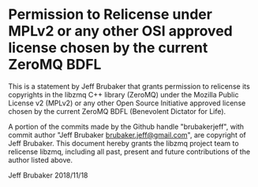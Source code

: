 # Permission to Relicense under MPLv2 or any other OSI approved license chosen by the current ZeroMQ BDFL

This is a statement by Jeff Brubaker that grants permission to
relicense its copyrights in the libzmq C++ library (ZeroMQ) under the
Mozilla Public License v2 (MPLv2) or any other Open Source Initiative
approved license chosen by the current ZeroMQ BDFL (Benevolent
Dictator for Life).

A portion of the commits made by the Github handle "brubakerjeff", with
commit author "Jeff Brubaker <brubaker.jeff@gmail.com>", are
copyright of Jeff Brubaker.  This document hereby grants the libzmq
project team to relicense libzmq, including all past, present and
future contributions of the author listed above.

Jeff Brubaker
2018/11/18
